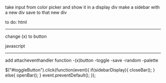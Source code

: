 take input from color picker and show it in a display div
make a sidebar with a new div
save to that new div

to do:
html
__________________________________________________________________________________________________________
change (x) to button

javascript
__________________________________________________________________________________________________________
add attacheventhandler function
-(x)button
-toggle
-save
-random
-palette

  $("#toggleButton").click(function(event){
    if(sidebarDisplay){
      closeBar();
    } else{
      openBar();
    }
    event.preventDefault();
  });

